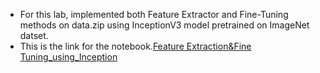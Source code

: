 
- For this lab, implemented both Feature Extractor and Fine-Tuning methods on data.zip using InceptionV3 model pretrained on ImageNet datset.
- This is the link for the notebook.[Feature Extraction&Fine Tuning_using_Inception](https://github.com/Jhansi27/CE888/blob/main/Lab8/Transfer_learning_using_Inception(Feature_Extraction_and_Finetuning).ipynb)

